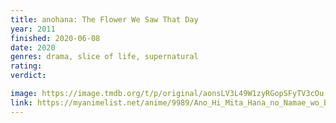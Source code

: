 ```yaml
---
title: anohana: The Flower We Saw That Day
year: 2011
finished: 2020-06-08
date: 2020
genres: drama, slice of life, supernatural
rating:
verdict:

image: https://image.tmdb.org/t/p/original/aonsLV3L49W1zyRGopSFyTV3cOu.jpg
link: https://myanimelist.net/anime/9989/Ano_Hi_Mita_Hana_no_Namae_wo_Bokutachi_wa_Mada_Shiranai
---
```

